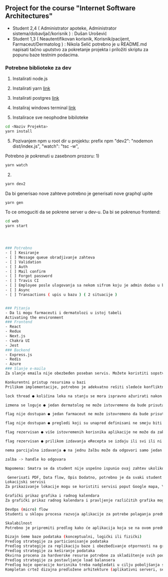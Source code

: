 ## Project for the course "Internet Software Architectures"

- Student 2,4 ( Administrator apoteke, Administrator sistema/dobavljač/korisnik ) : Dušan Urošević
- Student 1,3 ( Neautentifikovan korisnik, Korisnik/pacijent, Farmaceut/Dermatolog ) : Nikola Selić
potrebno je u README.md napisati tačno uputstvo za pokretanje projekta i priložiti skriptu za popunu baze testnim podacima.


### Potrebne biblioteke za dev
1) Instalirati node.js
2) Instalirati yarn
[link](https://classic.yarnpkg.com/en/docs/install/#windows-stable)
3) Instalirati postgres
[link](https://www.enterprisedb.com/downloads/postgres-postgresql-downloads)

3) Instaliraj windows terminal
[link](https://www.microsoft.com/en-us/p/windows-terminal/9n0dx20hk701)
4) Instalirace sve neophodne bibiloteke
```bash
cd <Naziv Projekta>
yarn install
```

5) Pozivanjem npm u root dir u projektu: prefix npm
    "dev2": "nodemon dist/index.js",
    "watch": "tsc -w",

Potrebno je pokrenuti u zasebnom prozoru:
1)
```bash
yarn watch
```
2)
```bash
yarn dev2
```
Da bi generisao nove zahteve potrebno je generisati nove graphql upite

```bash
yarn gen
```
To ce omoguciti da se pokrene server u dev-u.
Da bi se pokrenuo frontend:
```bash
cd web
yarn start




### Potrebno
- [ ] Kesiranje
- [ ] Message queue obradjivanje zahteva
- [ ] Validation 
- [ ] Auth
- [ ] Mail confirm
- [ ] Forgot password
- [ ] Travis CI
- [ ] Employee posle ulogovanja sa nekom sifrom koju je admin dodao u bazu, salje notifikaciju, employee menja sifru
- [ ] Async
- [ ] Transactions ( upis u bazu ) ( 2 situacije )


### Pitanja
- Da li mogu farmaceuti i dermatolozi u istoj tabeli
Activating the environment
### Frontend
- React 
- Redux
- Next.js
- Chakra UI
- Jest
### Backend
- Express.js
- Redis
- Azure
### Slanje e-maila
Za slanje emaila nije obezbeđen poseban servis. Možete koristiti sopstveni email nalog. Opciono, slanje notifikacija u vidu emaila možete da odradite korišćenjem message queue-a.

Konkurentni pristup resursima u bazi
Prilikom implementacije, potrebno je adekvatno rešiti sledeće konfliktne situacije: ● više istovremenih korisnika aplikacije ne može da rezerviše lek koji je u međuvremenu postao nedostupan,

lock thread ● količina leka na stanju se mora ispravno ažurirati nakon rezervacije leka od strane pacijenta, otkazivanja rezervacije leka, izdavanja leka preko eRecepta, prihvatanja ponude za narudžbenicu itd,

izmena se loguje ● jedan dermatolog ne može istovremeno da bude prisutan na više različitih pregleda,

flag nije dostupan ● jedan farmaceut ne može istovremeno da bude prisutan na više različitih savetovanja,

flag nije dostupan ● pregledi koji su unapred definisani ne smeju biti rezervisani od strane više različitih korisnika,

flag rezervisan ● više istovremenih korisnika aplikacije ne može da zakaže savetovanje u istom terminu kod istog farmaceuta (termini se ne smeju ni preklapati),

flag rezervisan ● prilikom izdavanja eRecepta se izdaju ili svi ili ni jedan lek i stanje leka u apoteci se ažurira,

nema parcijalna izdavanja ● na jednu žalbu može da odgovori samo jedan administrator sistema.

zalba -> handle ko odgovara

Napomena: Smatra se da student nije uspešno ispunio ovaj zahtev ukoliko pored navedenih ograničenja ne pronađe i adekvatno ne reši bar još jednu konfliktnu situaciju za svoj deo funkcionalnosti propisanih specifikacijom.

 Generisati PDF, Data flow, Opis Dodatno, potrebno je da svaki student za svoj deo funkcionalnosti okači PDF koji će sadržati sledeće: ● opis konfliktnih situacija koje su rešavane, ● crteže tokova svih zahteva klijenta i odgovora servera koji dovode do situacije koja je detektovana kao konfliktna na konkretnom primeru aplikacije koju je tim implementirao (potrebno je naznačiti koji endpoint se gađa u svakom zahtevu i koja metoda koje klase), ● opis načina na koji su rešavane uočene situacije (koji pristup se koristi, zašto je odabran taj pristup, kako je taj pristup implementiran konkretno u kodu).
Lokacijski servisi
Za prikazivanje lokacije mogu se koristiti servisi poput Google mapa, Yandex mapa, OpenLayers, itd.

Grafički prikaz grafika i radnog kalendara
Za grafički prikaz radnog kalendara i pravljenje različitih grafika mogu se koristiti third party biblioteke za iscrtavanje elemenata.

DevOps (micro) flow
Studenti u sklopu procesa razvoja aplikacije za potrebe polaganja predmeta trebaju da oforme (micro) DevOps tok isporuke softvera koristeći različite alate danas dostupne za izgradnju, testiranje i proveru kvaliteta. Na slici 1 je prikazan jedan takav tok. Studenti imaju pravo na proširenje toka i izbor alata u zavisnosti od tehnologije u kojoj razvijaju aplikaciju. Moraju se koristiti (bar) alati za izgradnju aplikacija (Maven, Gradle, za druge jezike koristiti ako je to potrebno), Git za kontrolu verzija, integracioni server (TravisCI, CircleCI, Jenkins, itd.), alati za analizu kvaliteta koda (SonarQube, SonarCloud, Codacy, itd.), platforma za deployment aplikacije (Heroku, Azure, AWS, itd.). Jedino ograničenje je da se mora koristiti Git i GitHub kao hosting servis za kontrolu verzija koda uz poštovanje Gitflow načina rada. Upotreba Gita treba da bude ispravna. Obratiti pažnju na pisanje log poruka, fokusiranost commit -a, upotrebu feature grana gde je potrebno. Na osnovu rezultata alata za analizu koda, potrebno je refaktorisati kod prema preporukama

Skalabilnost
Potrebno je pripremiti predlog kako će aplikacija koja se na ovom predmetu implementira funkcionisati kada broj istovremenih korisnika preraste mogućnosti jednog servera. Pretpostavke: ● ukupan broj korisnika aplikacije je 200 miliona, ● broj rezervacija lekova i zakazanih pregleda kod farmaceuta i dermatologa na mesečnom nivou je milion, ● sistem mora biti skalabilan i visoko dostupan. Potrebno je definisati Proof of Concept (PoC) arhitekturu i okačiti je u PDF formatu na GitHub repozitorijum projekta do datuma za predaju projekta koji će biti naknadno objavljen. Dokument treba da sadrži:

Dizajn šeme baze podataka (konceptualni, logički ili fizički)
Predlog strategije za particionisanje podataka
Predlog strategije za replikaciju baze i obezbeđivanje otpornosti na greške
Predlog strategije za keširanje podataka
Okvirna procena za hardverske resurse potrebne za skladištenje svih podataka u narednih 5 godina
Predlog strategije za postavljanje load balansera
Predlog koje operacije korisnika treba nadgledati u cilju poboljšanja sistema
Kompletan crtež dizajna predložene arhitekture (aplikativni serveri, serveri baza, serveri za keširanje, itd) Napomena : PDF ne treba da sadrži definicije šta je baza podataka, keš, replikacija, server, ostali alati koji će biti predloženi kao deo rešenja već razloge zašto ste se odlučili za određeni softver, algoritam, hardver, arhitekturu i koji problem njihovom upotrebom rešavate.
